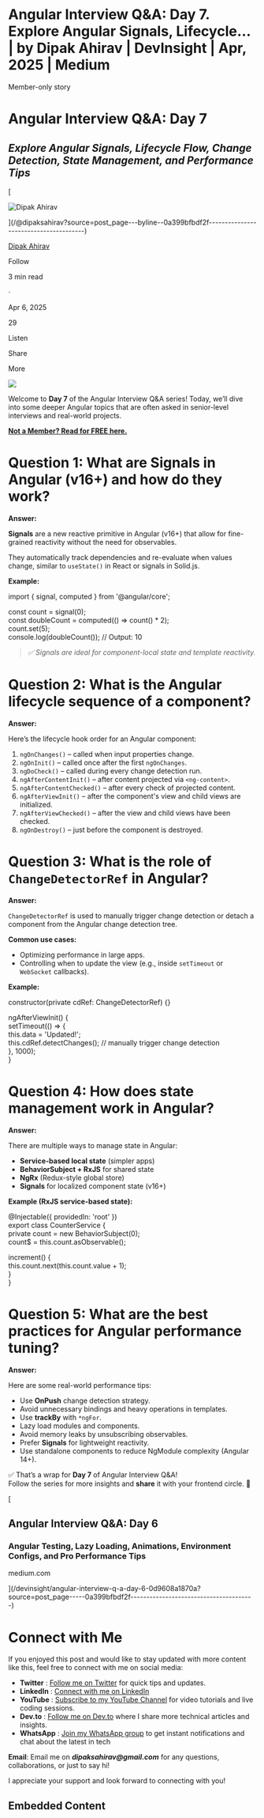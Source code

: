 # Angular Interview Q&A: Day 7. Explore Angular Signals, Lifecycle… | by Dipak Ahirav | DevInsight | Apr, 2025 | Medium

Member-only story

# Angular Interview Q&A: Day 7

## **_Explore Angular Signals, Lifecycle Flow, Change Detection, State Management, and Performance Tips_**

[

![Dipak Ahirav](https://miro.medium.com/v2/resize:fill:64:64/1*lgEe3LWHhyqp47lYNNzblA.jpeg)





](/@dipaksahirav?source=post_page---byline--0a399bfbdf2f---------------------------------------)

[Dipak Ahirav](/@dipaksahirav?source=post_page---byline--0a399bfbdf2f---------------------------------------)

Follow

3 min read

·

Apr 6, 2025

29

Listen

Share

More

![](https://miro.medium.com/v2/resize:fit:875/1*FcKKxhkATHU9goEkL2QW1g.png)

Welcome to **Day 7** of the Angular Interview Q&A series! Today, we’ll dive into some deeper Angular topics that are often asked in senior-level interviews and real-world projects.

[**Not a Member? Read for FREE here.**](/devinsight/angular-interview-q-a-day-7-0a399bfbdf2f?sk=f0072b906dc894725e38be9effc2363d)

# Question 1: What are Signals in Angular (v16+) and how do they work?

**Answer:**

**Signals** are a new reactive primitive in Angular (v16+) that allow for fine-grained reactivity without the need for observables.

They automatically track dependencies and re-evaluate when values change, similar to `useState()` in React or signals in Solid.js.

**Example:**

import { signal, computed } from '@angular/core';  
  
const count = signal(0);  
const doubleCount = computed(() => count() \* 2);  
count.set(5);  
console.log(doubleCount()); // Output: 10

> _✅ Signals are ideal for component-local state and template reactivity._

# Question 2: What is the Angular lifecycle sequence of a component?

**Answer:**

Here’s the lifecycle hook order for an Angular component:

1.  `ngOnChanges()` – called when input properties change.
2.  `ngOnInit()` – called once after the first `ngOnChanges`.
3.  `ngDoCheck()` – called during every change detection run.
4.  `ngAfterContentInit()` – after content projected via `<ng-content>`.
5.  `ngAfterContentChecked()` – after every check of projected content.
6.  `ngAfterViewInit()` – after the component's view and child views are initialized.
7.  `ngAfterViewChecked()` – after the view and child views have been checked.
8.  `ngOnDestroy()` – just before the component is destroyed.

# Question 3: What is the role of `ChangeDetectorRef` in Angular?

**Answer:**

`ChangeDetectorRef` is used to manually trigger change detection or detach a component from the Angular change detection tree.

**Common use cases:**

-   Optimizing performance in large apps.
-   Controlling when to update the view (e.g., inside `setTimeout` or `WebSocket` callbacks).

**Example:**

constructor(private cdRef: ChangeDetectorRef) {}  
  
ngAfterViewInit() {  
  setTimeout(() => {  
    this.data = 'Updated!';  
    this.cdRef.detectChanges(); // manually trigger change detection  
  }, 1000);  
}

# Question 4: How does state management work in Angular?

**Answer:**

There are multiple ways to manage state in Angular:

-   **Service-based local state** (simpler apps)
-   **BehaviorSubject + RxJS** for shared state
-   **NgRx** (Redux-style global store)
-   **Signals** for localized component state (v16+)

**Example (RxJS service-based state):**

@Injectable({ providedIn: 'root' })  
export class CounterService {  
  private count = new BehaviorSubject(0);  
  count$ = this.count.asObservable();  
  
increment() {  
    this.count.next(this.count.value + 1);  
  }  
}  

# Question 5: What are the best practices for Angular performance tuning?

**Answer:**

Here are some real-world performance tips:

-   Use **OnPush** change detection strategy.
-   Avoid unnecessary bindings and heavy operations in templates.
-   Use **trackBy** with `*ngFor`.
-   Lazy load modules and components.
-   Avoid memory leaks by unsubscribing observables.
-   Prefer **Signals** for lightweight reactivity.
-   Use standalone components to reduce NgModule complexity (Angular 14+).

✅ That’s a wrap for **Day 7** of Angular Interview Q&A!  
Follow the series for more insights and **share** it with your frontend circle. 🔁

[

## Angular Interview Q&A: Day 6

### Angular Testing, Lazy Loading, Animations, Environment Configs, and Pro Performance Tips

medium.com



](/devinsight/angular-interview-q-a-day-6-0d9608a1870a?source=post_page-----0a399bfbdf2f---------------------------------------)

# Connect with Me

If you enjoyed this post and would like to stay updated with more content like this, feel free to connect with me on social media:

-   **Twitter** : [Follow me on Twitter](https://x.com/DipakAhirav) for quick tips and updates.
-   **LinkedIn** : [Connect with me on LinkedIn](https://www.linkedin.com/in/dipak-ahirav-606bba128/)
-   **YouTube** : [Subscribe to my YouTube Channel](https://www.youtube.com/@DevDivewithDipak?sub_confirmation=1) for video tutorials and live coding sessions.
-   **Dev.to** : [Follow me on Dev.to](https://dev.to/dipakahirav) where I share more technical articles and insights.
-   **WhatsApp** : [Join my WhatsApp group](https://whatsapp.com/channel/0029Vagey2cE50UnVcHGAw3p) to get instant notifications and chat about the latest in tech

**Email**: Email me on **_dipaksahirav@gmail.com_** for any questions, collaborations, or just to say hi!

I appreciate your support and look forward to connecting with you!

## Embedded Content